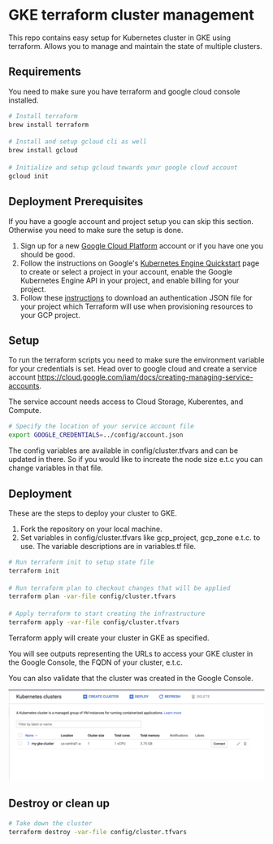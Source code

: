 # GKE terraform cluster management

This repo contains easy setup for Kubernetes cluster in GKE using terraform.
Allows you to manage and maintain the state of multiple clusters.

## Requirements

You need to make sure you have terraform and google cloud console installed.

```sh
# Install terraform
brew install terraform

# Install and setup gcloud cli as well
brew install gcloud

# Initialize and setup gcloud towards your google cloud account
gcloud init
```

## Deployment Prerequisites

If you have a google account and project setup you can skip this section. Otherwise you need
to make sure the setup is done.

1. Sign up for a new [Google Cloud Platform](https://cloud.google.com) account or if you have one you should be good.
1. Follow the instructions on Google's [Kubernetes Engine Quickstart](https://cloud.google.com/kubernetes-engine/docs/quickstart) page to create or select a project in your account, enable the Google Kubernetes Engine API in your project, and enable billing for your project. 
1. Follow these [instructions](https://www.terraform.io/docs/providers/google/index.html#authentication-json-file) to download an authentication JSON file for your project which Terraform will use when provisioning resources to your GCP project.

## Setup

To run the terraform scripts you need to make sure the environment variable for your credentials is
set. Head over to google cloud and create a service account https://cloud.google.com/iam/docs/creating-managing-service-accounts.

The service account needs access to Cloud Storage, Kuberentes, and Compute.

```sh
# Specify the location of your service account file
export GOOGLE_CREDENTIALS=../config/account.json
```

The config variables are available in config/cluster.tfvars and can be updated in there.
So if you would like to increate the node size e.t.c you can change variables in that file. 

## Deployment

These are the steps to deploy your cluster to GKE. 

1. Fork the repository on your local machine.
1. Set variables in config/cluster.tfvars like gcp_project, gcp_zone e.t.c. to use. The variable descriptions are in variables.tf file.

```sh
# Run terraform init to setup state file
terraform init

# Run terraform plan to checkout changes that will be applied
terraform plan -var-file config/cluster.tfvars

# Apply terraform to start creating the infrastructure
terraform apply -var-file config/cluster.tfvars
```

Terraform apply will create your cluster in GKE as specified.

You will see outputs representing the URLs to access your GKE cluster in the Google Console, the FQDN of your cluster, e.t.c. 

You can also validate that the cluster was created in the Google Console.

![Google Console](screenshot1.png)

## Destroy or clean up 

```sh
# Take down the cluster
terraform destroy -var-file config/cluster.tfvars
```
